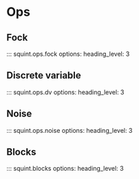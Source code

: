 # Ops
## Fock
<!-- prettier-ignore -->
::: squint.ops.fock
    options:
        heading_level: 3

## Discrete variable
<!-- prettier-ignore -->
::: squint.ops.dv
    options:
        heading_level: 3


## Noise
<!-- prettier-ignore -->
::: squint.ops.noise
    options:
        heading_level: 3

## Blocks

<!-- prettier-ignore -->
::: squint.blocks
    options:
        heading_level: 3